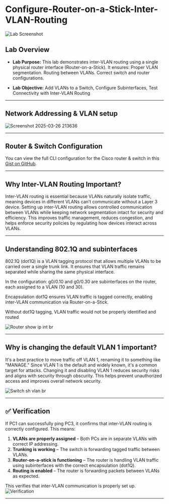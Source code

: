# Configure-Router-on-a-Stick-Inter-VLAN-Routing

![Lab Screenshot](https://github.com/user-attachments/assets/86fe0479-0e49-4722-80dc-84f61be9a152)


## Lab Overview
- **Lab Purpose:** This lab demonstrates inter-VLAN routing using a single physical router interface (Router-on-a-Stick). It ensures:
Proper VLAN segmentation.
Routing between VLANs.
Correct switch and router configurations.

- **Lab Objective:** Add VLANs to a Switch, Configure Subinterfaces, Test Connectivity with Inter-VLAN Routing
---
## Network Addressing & VLAN setup
![Screenshot 2025-03-26 213636](https://github.com/user-attachments/assets/97d3d720-f6a7-4c41-bb81-2dfd7bd3ef0c)

---

## Router & Switch Configuration
You can view the full CLI configuration for the Cisco router & switch in this [Gist on GitHub](https://gist.github.com/cybererik/4214923b42a61303b291760c5f184c4c).

---

## Why Inter-VLAN Routing Important?
Inter-VLAN routing is essential because VLANs naturally isolate traffic, meaning devices in different VLANs can’t communicate without a Layer 3 device. Setting up inter-VLAN routing allows controlled communication between VLANs while keeping network segmentation intact for security and efficiency. This improves traffic management, reduces congestion, and helps enforce security policies by regulating how devices interact across VLANs.

---

## Understanding 802.1Q and subinterfaces

802.1Q (dot1Q) is a VLAN tagging protocol that allows multiple VLANs to be carried over a single trunk link. It ensures that VLAN traffic remains separated while sharing the same physical interface.

In the configuration: g0/0.10 and g0/0.30 are subinterfaces on the router, each assigned to a VLAN (10 and 30).

Encapsulation dot1Q ensures VLAN traffic is tagged correctly, enabling inter-VLAN communication via Router-on-a-Stick.

Without dot1Q tagging, VLAN traffic would not be properly identified and routed

![Router show ip int br](https://github.com/user-attachments/assets/fd022aa8-e09d-41f8-87d6-6ce2f116a52b)


---

## Why is changing the default VLAN 1 important?
It's a best practice to move traffic off VLAN 1, renaming it to something like "MANAGE." Since VLAN 1 is the default and widely known, it's a common target for attacks. Changing it and disabling VLAN 1 reduces security risks and aligns with security through obscurity. This helps prevent unauthorized access and improves overall network security.

![Switch sh vlan br](https://github.com/user-attachments/assets/d09d3ecc-5ec2-4397-aee9-ed02e0aca620)

---

## ✅ Verification
If PC1 can successfully ping PC3, it confirms that inter-VLAN routing is correctly configured. This means:  

1. **VLANs are properly assigned** – Both PCs are in separate VLANs with correct IP addressing.  
2. **Trunking is working** – The switch is forwarding tagged traffic between VLANs.  
3. **Router-on-a-stick is functioning** – The router is handling VLAN traffic using subinterfaces with the correct encapsulation (dot1Q).  
4. **Routing is enabled** – The router is forwarding packets between VLANs as expected.  

This verifies that inter-VLAN communication is properly set up.
![Verification](https://github.com/user-attachments/assets/7d83b911-b876-4f0d-97a7-82f8c53aeeb0)


---
